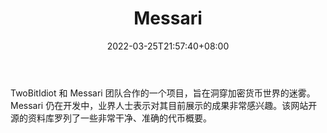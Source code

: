 ﻿---
weight: 
title: "Messari"
description: "TwoBitIdiot 和 Messari 团队合作的一个项目，旨在洞穿加密货币世界的迷雾"
date: 2022-03-25T21:57:40+08:00
lastmod: 2022-03-25T16:45:40+08:00
draft: false
authors: ["Metabd"]
featuredImage: "messari.jpg"
link: ""
tags: ["数据分析","Messari"]
categories: ["navigation"]
navigation: ["数据分析"]
lightgallery: true
toc: true
pinned: false
recommend: false
recommend1: false
---
TwoBitIdiot 和 Messari 团队合作的一个项目，旨在洞穿加密货币世界的迷雾。Messari 仍在开发中，业界人士表示对其目前展示的成果非常感兴趣。该网站开源的资料库罗列了一些非常干净、准确的代币概要。
